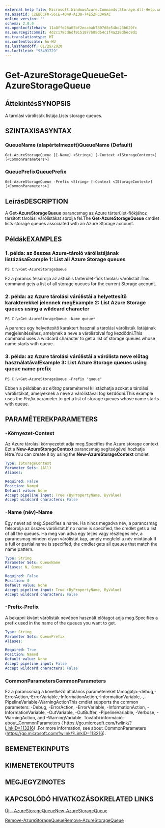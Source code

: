 ```yaml
---
external help file: Microsoft.WindowsAzure.Commands.Storage.dll-Help.xml
ms.assetid: C2EBCCF0-56CE-4D49-A138-74E52FC3A9AC
online version: ''
schema: 2.0.0
ms.openlocfilehash: 11a8ffe26a65bf2ecabab7807d8e54bc23b629fc
ms.sourcegitcommit: 4d2c178cd6df9151877b08d54c1f4a228dbec9d1
ms.translationtype: MT
ms.contentlocale: hu-HU
ms.lasthandoff: 01/29/2020
ms.locfileid: "93491729"
---
```

# <span data-ttu-id="f95ea-101">Get-AzureStorageQueue</span><span class="sxs-lookup"><span data-stu-id="f95ea-101">Get-AzureStorageQueue</span></span>

## <span data-ttu-id="f95ea-102">Áttekintés</span><span class="sxs-lookup"><span data-stu-id="f95ea-102">SYNOPSIS</span></span>
<span data-ttu-id="f95ea-103">A tárolási várólisták listája.</span><span class="sxs-lookup"><span data-stu-id="f95ea-103">Lists storage queues.</span></span>

## <span data-ttu-id="f95ea-104">SZINTAXISA</span><span class="sxs-lookup"><span data-stu-id="f95ea-104">SYNTAX</span></span>

### <span data-ttu-id="f95ea-105">QueueName (alapértelmezett)</span><span class="sxs-lookup"><span data-stu-id="f95ea-105">QueueName (Default)</span></span>
```
Get-AzureStorageQueue [[-Name] <String>] [-Context <IStorageContext>] [<CommonParameters>]
```

### <span data-ttu-id="f95ea-106">QueuePrefix</span><span class="sxs-lookup"><span data-stu-id="f95ea-106">QueuePrefix</span></span>
```
Get-AzureStorageQueue -Prefix <String> [-Context <IStorageContext>] [<CommonParameters>]
```

## <span data-ttu-id="f95ea-107">Leírás</span><span class="sxs-lookup"><span data-stu-id="f95ea-107">DESCRIPTION</span></span>
<span data-ttu-id="f95ea-108">A **Get-AzureStorageQueue** parancsmag az Azure tárterület-fiókjához társított tárolási várólistákat sorolja fel.</span><span class="sxs-lookup"><span data-stu-id="f95ea-108">The **Get-AzureStorageQueue** cmdlet lists storage queues associated with an Azure Storage account.</span></span>

## <span data-ttu-id="f95ea-109">Példák</span><span class="sxs-lookup"><span data-stu-id="f95ea-109">EXAMPLES</span></span>

### <span data-ttu-id="f95ea-110">1. példa: az összes Azure-tároló várólistájának listázása</span><span class="sxs-lookup"><span data-stu-id="f95ea-110">Example 1: List all Azure Storage queues</span></span>
```
PS C:\>Get-AzureStorageQueue
```

<span data-ttu-id="f95ea-111">Ez a parancs felsorolja az aktuális tárterület-fiók tárolási várólistáit.</span><span class="sxs-lookup"><span data-stu-id="f95ea-111">This command gets a list of all storage queues for the current Storage account.</span></span>

### <span data-ttu-id="f95ea-112">2. példa: az Azure tárolási várólistái a helyettesítő karakterekkel jelennek meg</span><span class="sxs-lookup"><span data-stu-id="f95ea-112">Example 2: List Azure Storage queues using a wildcard character</span></span>
```
PS C:\>Get-AzureStorageQueue -Name queue*
```

<span data-ttu-id="f95ea-113">A parancs egy helyettesítő karaktert használ a tárolási várólisták listájának megjelenítéséhez, amelynek a neve a várólistával fog kezdődni.</span><span class="sxs-lookup"><span data-stu-id="f95ea-113">This command uses a wildcard character to get a list of storage queues whose name starts with queue.</span></span>

### <span data-ttu-id="f95ea-114">3. példa: az Azure tárolási várólistái a várólista neve előtag használatával</span><span class="sxs-lookup"><span data-stu-id="f95ea-114">Example 3: List Azure Storage queues using queue name prefix</span></span>
```
PS C:\>Get-AzureStorageQueue -Prefix "queue"
```

<span data-ttu-id="f95ea-115">Ebben a példában az *előtag* paraméterrel kilistázhatja azokat a tárolási várólistákat, amelyeknek a neve a várólistával fog kezdődni.</span><span class="sxs-lookup"><span data-stu-id="f95ea-115">This example uses the *Prefix* parameter to get a list of storage queues whose name starts with queue.</span></span>

## <span data-ttu-id="f95ea-116">PARAMÉTEREK</span><span class="sxs-lookup"><span data-stu-id="f95ea-116">PARAMETERS</span></span>

### <span data-ttu-id="f95ea-117">-Környezet</span><span class="sxs-lookup"><span data-stu-id="f95ea-117">-Context</span></span>
<span data-ttu-id="f95ea-118">Az Azure tárolási környezetét adja meg.</span><span class="sxs-lookup"><span data-stu-id="f95ea-118">Specifies the Azure storage context.</span></span>
<span data-ttu-id="f95ea-119">Ezt a **New-AzureStorageContext** parancsmag segítségével hozhatja létre.</span><span class="sxs-lookup"><span data-stu-id="f95ea-119">You can create it by using the **New-AzureStorageContext** cmdlet.</span></span>

```yaml
Type: IStorageContext
Parameter Sets: (All)
Aliases: 

Required: False
Position: Named
Default value: None
Accept pipeline input: True (ByPropertyName, ByValue)
Accept wildcard characters: False
```

### <span data-ttu-id="f95ea-120">-Name (név)</span><span class="sxs-lookup"><span data-stu-id="f95ea-120">-Name</span></span>
<span data-ttu-id="f95ea-121">Egy nevet ad meg.</span><span class="sxs-lookup"><span data-stu-id="f95ea-121">Specifies a name.</span></span>
<span data-ttu-id="f95ea-122">Ha nincs megadva név, a parancsmag felsorolja az összes várólistát.</span><span class="sxs-lookup"><span data-stu-id="f95ea-122">If no name is specified, the cmdlet gets a list of all the queues.</span></span>
<span data-ttu-id="f95ea-123">Ha meg van adva egy teljes vagy részleges név, a parancsmag minden olyan várólistát kap, amely megfelel a név mintának.</span><span class="sxs-lookup"><span data-stu-id="f95ea-123">If a full or partial name is specified, the cmdlet gets all queues that match the name pattern.</span></span>

```yaml
Type: String
Parameter Sets: QueueName
Aliases: N, Queue

Required: False
Position: 0
Default value: None
Accept pipeline input: True (ByPropertyName, ByValue)
Accept wildcard characters: False
```

### <span data-ttu-id="f95ea-124">-Prefix</span><span class="sxs-lookup"><span data-stu-id="f95ea-124">-Prefix</span></span>
<span data-ttu-id="f95ea-125">A bekapni kívánt várólisták nevében használt előtagot adja meg.</span><span class="sxs-lookup"><span data-stu-id="f95ea-125">Specifies a prefix used in the name of the queues you want to get.</span></span>

```yaml
Type: String
Parameter Sets: QueuePrefix
Aliases: 

Required: True
Position: Named
Default value: None
Accept pipeline input: False
Accept wildcard characters: False
```

### <span data-ttu-id="f95ea-126">CommonParameters</span><span class="sxs-lookup"><span data-stu-id="f95ea-126">CommonParameters</span></span>
<span data-ttu-id="f95ea-127">Ez a parancsmag a következő általános paramétereket támogatja:-debug,-ErrorAction,-ErrorVariable,-InformationAction,-InformationVariable,-,-PipelineVariable-WarningAction</span><span class="sxs-lookup"><span data-stu-id="f95ea-127">This cmdlet supports the common parameters: -Debug, -ErrorAction, -ErrorVariable, -InformationAction, -InformationVariable, -OutVariable, -OutBuffer, -PipelineVariable, -Verbose, -WarningAction, and -WarningVariable.</span></span> <span data-ttu-id="f95ea-128">További információ: about_CommonParameters ( https://go.microsoft.com/fwlink/?LinkID=113216) .</span><span class="sxs-lookup"><span data-stu-id="f95ea-128">For more information, see about_CommonParameters (https://go.microsoft.com/fwlink/?LinkID=113216).</span></span>

## <span data-ttu-id="f95ea-129">BEMENETEK</span><span class="sxs-lookup"><span data-stu-id="f95ea-129">INPUTS</span></span>

## <span data-ttu-id="f95ea-130">KIMENETEK</span><span class="sxs-lookup"><span data-stu-id="f95ea-130">OUTPUTS</span></span>

## <span data-ttu-id="f95ea-131">MEGJEGYZI</span><span class="sxs-lookup"><span data-stu-id="f95ea-131">NOTES</span></span>

## <span data-ttu-id="f95ea-132">KAPCSOLÓDÓ HIVATKOZÁSOK</span><span class="sxs-lookup"><span data-stu-id="f95ea-132">RELATED LINKS</span></span>

[<span data-ttu-id="f95ea-133">Új – AzureStorageQueue</span><span class="sxs-lookup"><span data-stu-id="f95ea-133">New-AzureStorageQueue</span></span>](./New-AzureStorageQueue.md)

[<span data-ttu-id="f95ea-134">Remove-AzureStorageQueue</span><span class="sxs-lookup"><span data-stu-id="f95ea-134">Remove-AzureStorageQueue</span></span>](./Remove-AzureStorageQueue.md)


